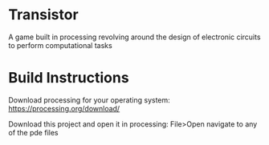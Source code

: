 # Transistor
A game built in processing revolving around the design of electronic circuits to perform computational tasks


# Build Instructions
Download processing for your operating system: https://processing.org/download/

Download this project and open it in processing: File>Open navigate to any of the pde files
